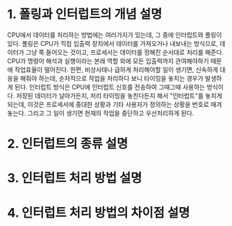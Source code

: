 # 1. 폴링과 인터럽트의 개념 설명

CPU에서 데이터를 처리하는 방법에는 여러가지가 있는데, 그 중에 인터럽트와 폴링이 있다. 폴링은 CPU가 직접 입출력 장치에서 데이터를 가져오거나 내보내는 방식으로, 데이터가 그냥 쭉 들어오는 것이고, 프로세서는 데이터를 정해진 순서대로 처리를 해준다. CPU가 명령어 해석과 실행이라는 본래 역할 외에 모든 입출력까지 관여해야하기 때문에 작업효율이 떨어진다. 한편, 비상사태나 급하게 처리해야할 일이 생기면, 신속하게 대응을 해줘야 하는데, 순차적으로 작업을 처리하다 보니 타이밍을 놓치는 경우가 발생하게 된다. 인터럽트 방식은 CPU에 인터럽트 신호를 전송하여 그때그때 사용하는 방식이다. 저장된 데이터가 날아가든지, 처리 타이밍을 놓친다든지 해서 "인터럽트"를 놓치게 되는데, 이것은 프로세서에 중대한 상황과 기타 사용자가 정의하는 상황을 번호로 매겨놓는다. 그리고 그 일이 생기면 현재의 작업을 중단하고 우선처리하게 된다. 

# 2. 인터럽트의 종류 설명



# 3. 인터럽트 처리 방법 설명

# 4. 인터럽트 처리 방법의 차이점 설명

